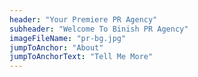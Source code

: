 ```yaml
---
header: "Your Premiere PR Agency"
subheader: "Welcome To Binish PR Agency"
imageFileName: "pr-bg.jpg"
jumpToAnchor: "About"
jumpToAnchorText: "Tell Me More"
---
```

